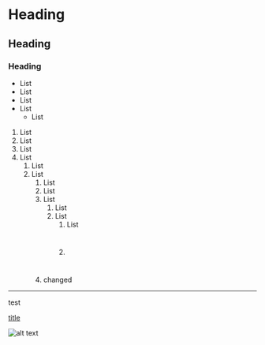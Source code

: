 # Heading
## Heading
### Heading

- List
- List
- List
- List
  - List

1. List
2. List
3. List
4. List
   1. List
   2. List
      1. List
      2. List
      4. List
         1. List
         2. List
            1. List
            2. #
      5. changed

---


test

[title](https://www.example.com)

![alt text](https://placeholder.com/150/150)
